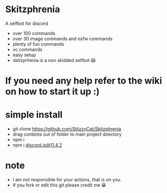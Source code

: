 # Skitzphrenia
A selfbot for discord
+ over 100 commands
+ over 30 image commands and nsfw commands
+ plenty of fun commands
+ vc commands
+  easy setup
+ skitzprhenia is a non skidded selfbot 😱
# If you need any help refer to the wiki on how to start it up :)

# simple install 
+ git clone https://github.com/StiizzyCat/Skitzphrenia
+ drag contents out of folder to main project directory
+ npm i 
+ npm i discord.js@11.4.2



# note
+ I am not responsible for your actions, that is on you.
+ if you fork or edit this git please credit me 😁
